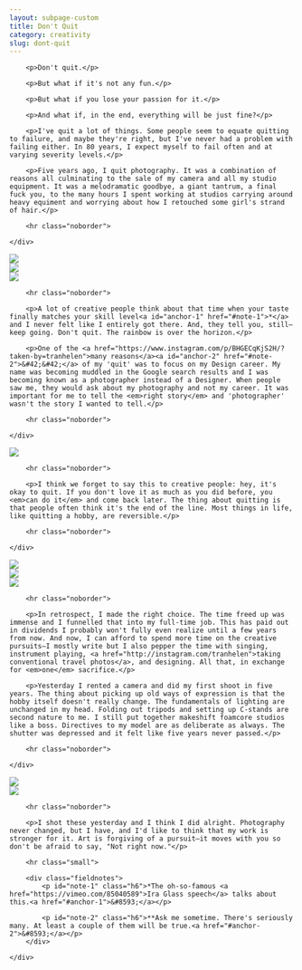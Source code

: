 ```yaml
---
layout: subpage-custom
title: Don't Quit
category: creativity
slug: dont-quit
---
```

<div class="grid grid--full">
    <div class="grid__item push--one--two-twelfths one--eight-twelfths">

        <p>Don't quit.</p>

        <p>But what if it's not any fun.</p>

        <p>But what if you lose your passion for it.</p>

        <p>And what if, in the end, everything will be just fine?</p>

        <p>I've quit a lot of things. Some people seem to equate quitting to failure, and maybe they're right, but I've never had a problem with failing either. In 80 years, I expect myself to fail often and at varying severity levels.</p>

        <p>Five years ago, I quit photography. It was a combination of reasons all culminating to the sale of my camera and all my studio equipment. It was a melodramatic goodbye, a giant tantrum, a final fuck you, to the many hours I spent working at studios carrying around heavy equiment and worrying about how I retouched some girl's strand of hair.</p>

        <hr class="noborder">

    </div>
</div>

<div class="grid">
    <div class="grid__item one--one-third">
        <img src="http://helentran.com/img/post/42-01.jpg">
    </div>
    <div class="grid__item one--one-third">
        <img src="http://helentran.com/img/post/42-02.jpg">
    </div>
    <div class="grid__item one--one-third">
        <img src="http://helentran.com/img/post/42-03.jpg">
    </div>
</div>

<div class="grid grid--full">
    <div class="grid__item push--one--two-twelfths one--eight-twelfths">

        <hr class="noborder">

        <p>A lot of creative people think about that time when your taste finally matches your skill level<a id="anchor-1" href="#note-1">*</a> and I never felt like I entirely got there. And, they tell you, still–keep going. Don't quit. The rainbow is over the horizon.</p>

        <p>One of the <a href="https://www.instagram.com/p/BHGECqKjS2H/?taken-by=tranhelen">many reasons</a><a id="anchor-2" href="#note-2">&#42;&#42;</a> of my 'quit' was to focus on my Design career. My name was becoming muddled in the Google search results and I was becoming known as a photographer instead of a Designer. When people saw me, they would ask about my photography and not my career. It was important for me to tell the <em>right story</em> and 'photographer' wasn't the story I wanted to tell.</p>

        <hr class="noborder">

    </div>
</div>

<div class="grid">
    <div class="grid__item push--one--one-eighth one--six-eighths">
        <img src="http://helentran.com/img/post/42-04.jpg">
    </div>
</div>

<div class="grid grid--full">
    <div class="grid__item push--one--two-twelfths one--eight-twelfths">

        <hr class="noborder">

        <p>I think we forget to say this to creative people: hey, it's okay to quit. If you don't love it as much as you did before, you <em>can do it</em> and come back later. The thing about quitting is that people often think it's the end of the line. Most things in life, like quitting a hobby, are reversible.</p>

        <hr class="noborder">

    </div>
</div>

<div class="grid">
    <div class="grid__item one--two-fifths">
        <img src="http://helentran.com/img/post/42-06.jpg">
    </div>
    <div class="grid__item one--one-fifth">
        <img src="http://helentran.com/img/post/42-07.jpg">
    </div>
    <div class="grid__item one--two-fifths">
        <img src="http://helentran.com/img/post/42-08.jpg">
    </div>
</div>

<div class="grid grid--full">
    <div class="grid__item push--one--two-twelfths one--eight-twelfths">

        <hr class="noborder">

        <p>In retrospect, I made the right choice. The time freed up was immense and I funnelled that into my full-time job. This has paid out in dividends I probably won't fully even realize until a few years from now. And now, I can afford to spend more time on the creative pursuits–I mostly write but I also pepper the time with singing, instrument playing, <a href="http://instagram.com/tranhelen">taking conventional travel photos</a>, and designing. All that, in exchange for <em>one</em> sacrifice.</p>

        <p>Yesterday I rented a camera and did my first shoot in five years. The thing about picking up old ways of expression is that the hobby itself doesn't really change. The fundamentals of lighting are unchanged in my head. Folding out tripods and setting up C-stands are  second nature to me. I still put together makeshift foamcore studios like a boss. Directives to my model are as deliberate as always. The shutter was depressed and it felt like five years never passed.</p>

        <hr class="noborder">

    </div>
</div>

<div class="grid">
    <div class="grid__item one--one-half">
        <img src="http://helentran.com/img/post/42-10.jpg">
    </div>
    <div class="grid__item one--one-half">
        <img src="http://helentran.com/img/post/42-09.jpg">
    </div>
</div>

<div class="grid grid--full">
    <div class="grid__item push--one--two-twelfths one--eight-twelfths">

        <hr class="noborder">

        <p>I shot these yesterday and I think I did alright. Photography never changed, but I have, and I'd like to think that my work is stronger for it. Art is forgiving of a pursuit–it moves with you so don't be afraid to say, "Not right now."</p>

        <hr class="small">

        <div class="fieldnotes">
            <p id="note-1" class="h6">*The oh-so-famous <a href="https://vimeo.com/85040589">Ira Glass speech</a> talks about this.<a href="#anchor-1">&#8593;</a></p>

            <p id="note-2" class="h6">**Ask me sometime. There's seriously many. At least a couple of them will be true.<a href="#anchor-2">&#8593;</a></p>
        </div>

    </div>
</div>
